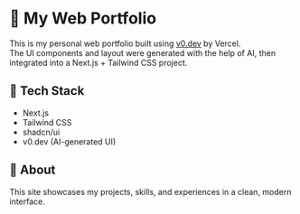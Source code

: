 # 💼 My Web Portfolio

This is my personal web portfolio built using [v0.dev](https://v0.dev) by Vercel.  
The UI components and layout were generated with the help of AI, then integrated into a Next.js + Tailwind CSS project.

## 🚀 Tech Stack

-   Next.js
-   Tailwind CSS
-   shadcn/ui
-   v0.dev (AI-generated UI)

## 📄 About

This site showcases my projects, skills, and experiences in a clean, modern interface.

